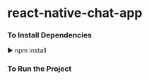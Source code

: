 # react-native-chat-app

<h3>To Install Dependencies</h3> 
▶️ npm install
<h3>To Run the Project</h3> 
